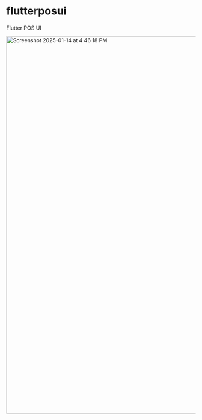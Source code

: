 # flutterposui

Flutter POS UI

<img width="1001" alt="Screenshot 2025-01-14 at 4 46 18 PM" src="https://github.com/user-attachments/assets/2442db21-b920-45ae-92ee-289654de45ff" />
